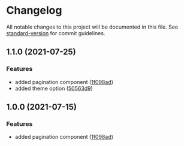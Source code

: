 # Changelog

All notable changes to this project will be documented in this file. See [standard-version](https://github.com/conventional-changelog/standard-version) for commit guidelines.

## 1.1.0 (2021-07-25)


### Features

* added pagination component ([1f098ad](https://github.com/ismetkizgin/ngx-ik-pagination/commit/1f098ad585307ce35a12c92d84f2cdd5f03935f6))
* added theme option ([50563d9](https://github.com/ismetkizgin/ngx-ik-pagination/commit/50563d9aaccce307bbf595aa449e0c88acb327aa))

## 1.0.0 (2021-07-15)


### Features

* added pagination component ([1f098ad](https://github.com/ismetkizgin/ngx-ik-pagination/commit/1f098ad585307ce35a12c92d84f2cdd5f03935f6))
